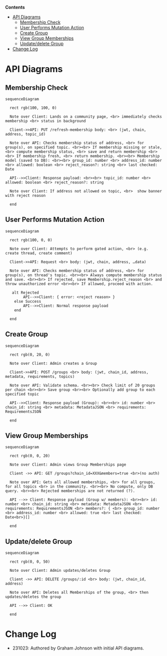 **Contents**
- [API Diagrams](#api-diagrams)
  * [Membership Check](#membership-check)
  * [User Performs Mutation Action](#user-performs-mutation-action)
  * [Create Group](#create-group)
  * [View Group Memberships](#view-group-memberships)
  * [Update/delete Group](#update-delete-group)
- [Change Log](#change-log)

# API Diagrams

## Membership Check

```mermaid
sequenceDiagram

  rect rgb(100, 100, 0)

  Note over Client: Lands on a community page, <br> immediately checks membership <br> status in background

  Client->>API: PUT /refresh-membership body: <br> (jwt, chain, address, topic_id)

  Note over API: Checks membership status of address, <br> for group(s), on specified topic. <br><br> If membership missing or stale, <br> compute membership status, <br> save and return membership <br><br> If membership fresh, <br> return membership. <br><br> Membership model (saved to DB): <br><br> group_id: number <br> address_id: number <br> allowed: boolean <br> reject_reason?: string <br> last checked: Date

  API-->>Client: Response payload: <br><br> topic_id: number <br> allowed: boolean <br> reject_reason?: string

  Note over Client: If address not allowed on topic, <br>  show banner with reject reason

  end
```

## User Performs Mutation Action

```mermaid
sequenceDiagram

  rect rgb(100, 0, 0)

  Note over Client: Attempts to perform gated action, <br> (e.g. create thread, create comment)

  Client->>API: Request <br> body: (jwt, chain, address, …data)

  Note over API: Checks membership status of address, <br> for group(s), on thread's topic. <br><br> Always compute membership status and save. <br><br> If rejected, save Membership.reject_reason <br> and throw unauthorized error <br><br> If allowed, proceed with action.

   alt Rejected
        API-->>Client: { error: <reject reason> }
    else Success
        API-->>Client: Normal response payload
    end

  end
```

## Create Group

```mermaid
sequenceDiagram

  rect rgb(0, 20, 0)

  Note over Client: Admin creates a Group

  Client->>API: POST /groups <br> body: (jwt, chain_id, address, metadata, requirements, topics)

  Note over API: Validate schema. <br><br> Check limit of 20 groups per chain <br><br> Save group <br><br> Optionally add group to each specified topic

  API-->>Client: Response payload (Group): <br><br> id: number <br> chain_id: string <br> metadata: MetadataJSON <br> requirements: RequirementsJSON

  end
```

## View Group Memberships

```mermaid
sequenceDiagram

  rect rgb(0, 0, 20)

  Note over Client: Admin views Group Memberships page

  Client ->> API: GET /groups?chain_id=XXX&members=true <br>(no auth)

  Note over API: Gets all allowed memberships, <br> for all groups, for all topics <br> in the community. <br><br> No compute, only DB query. <br><br> Rejected memberships are not returned (?).

  API -->> Client: Response payload (Group w/ members): <br><br> id: number <br> chain_id: string <br> metadata: MetadataJSON <br> requirements: RequirementsJSON <br> members?: { <br> group_id: number <br> address_id: number <br> allowed: true <br> last checked: Date<br>}[]

  end
```

## Update/delete Group

```mermaid
sequenceDiagram

  rect rgb(0, 0, 50)

  Note over Client: Admin updates/deletes Group

  Client ->> API: DELETE /groups/:id <br> body: (jwt, chain_id, address)

  Note over API: Deletes all Memberships of the group, <br> then updates/deletes the group

  API -->> Client: OK

  end
```

# Change Log

- 231023: Authored by Graham Johnson with initial API diagrams.